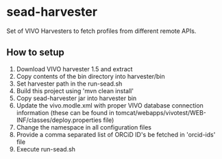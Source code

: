 sead-harvester
==============

Set of VIVO Harvesters to fetch profiles from different remote APIs.

How to setup
------------
1. Download VIVO harvester 1.5 and extract 
2. Copy contents of the bin directory into harvester/bin
3. Set harvester path in the run-sead.sh
4. Build this project using 'mvn clean install'
5. Copy sead-harvester jar into harvester bin
6. Update the vivo.modle.xml with proper VIVO database connection information (these can be found
   in tomcat/webapps/vivotest/WEB-INF/classes/deploy.properties file)
7. Change the namespace in all configuration files
8. Provide a comma separated list of ORCiD ID's be fetched in 'orcid-ids' file
9. Execute run-sead.sh
